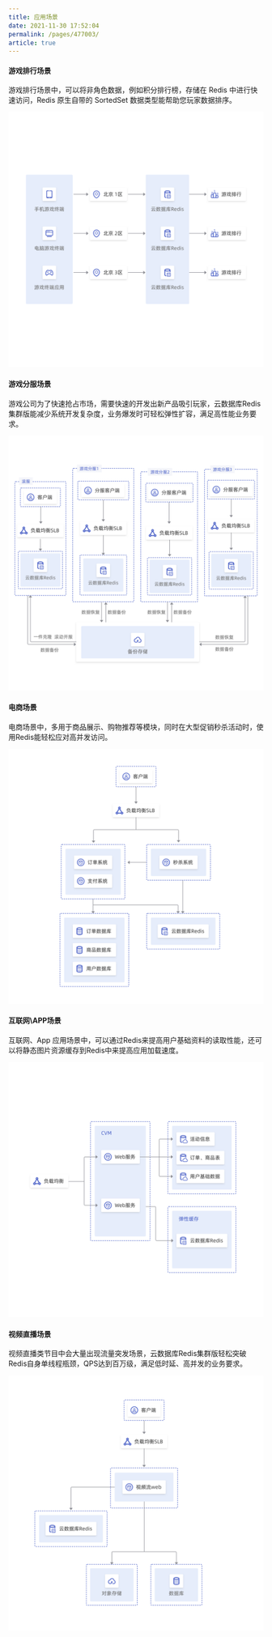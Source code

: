 ```yaml
---
title: 应用场景
date: 2021-11-30 17:52:04
permalink: /pages/477003/
article: true
---
```


#### 游戏排行场景

游戏排行场景中，可以将非角色数据，例如积分排行榜，存储在 Redis 中进行快速访问，Redis 原生自带的 SortedSet 数据类型能帮助您玩家数据排序。

![游戏排行场景](../pics/游戏排行场景.png)

#### 游戏分服场景

游戏公司为了快速抢占市场，需要快速的开发出新产品吸引玩家，云数据库Redis集群版能减少系统开发复杂度，业务爆发时可轻松弹性扩容，满足高性能业务要求。

![游戏分服场景](../pics/游戏分服场景.png)

#### 电商场景

电商场景中，多用于商品展示、购物推荐等模块，同时在大型促销秒杀活动时，使用Redis能轻松应对高并发访问。

![电商场景](../pics/电商场景.png)

#### 互联网\APP场景

互联网、App 应用场景中，可以通过Redis来提高用户基础资料的读取性能，还可以将静态图片资源缓存到Redis中来提高应用加载速度。

![互联网-app场景](../pics/互联网-app场景.png)

#### 视频直播场景

视频直播类节目中会大量出现流量突发场景，云数据库Redis集群版轻松突破Redis自身单线程瓶颈，QPS达到百万级，满足低时延、高并发的业务要求。

![视频直播场景](../pics/视频直播场景.png)